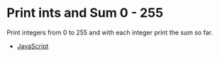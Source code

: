 # Print ints and Sum 0 - 255

Print integers from 0 to 255 and with each integer print the sum so far.

- [JavaScript](JavaScript/index.js)